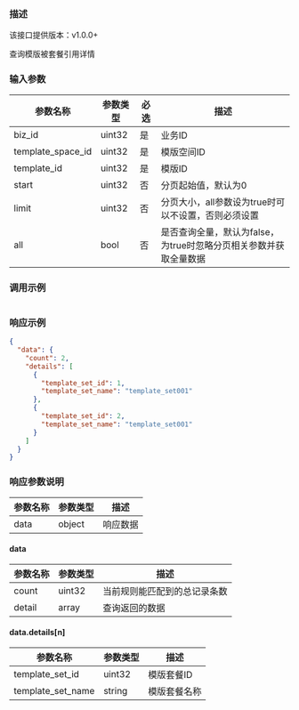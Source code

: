 ### 描述

该接口提供版本：v1.0.0+

查询模版被套餐引用详情

### 输入参数

| 参数名称          | 参数类型 | 必选 | 描述                                                         |
| ----------------- | -------- | ---- | ------------------------------------------------------------ |
| biz_id            | uint32   | 是   | 业务ID                                                       |
| template_space_id | uint32   | 是   | 模版空间ID                                                   |
| template_id       | uint32   | 是   | 模版ID                                                       |
| start             | uint32   | 否   | 分页起始值，默认为0                                          |
| limit             | uint32   | 否   | 分页大小，all参数设为true时可以不设置，否则必须设置          |
| all               | bool     | 否   | 是否查询全量，默认为false，为true时忽略分页相关参数并获取全量数据 |

### 调用示例

```json

```

### 响应示例

```json
{
  "data": {
    "count": 2,
    "details": [
      {
        "template_set_id": 1,
        "template_set_name": "template_set001"
      },
      {
        "template_set_id": 2,
        "template_set_name": "template_set001"
      }
    ]
  }
}
```

### 响应参数说明

| 参数名称 | 参数类型 | 描述     |
| -------- | -------- | -------- |
| data     | object   | 响应数据 |

#### data

| 参数名称 | 参数类型 | 描述                         |
| -------- | -------- | ---------------------------- |
| count    | uint32   | 当前规则能匹配到的总记录条数 |
| detail   | array    | 查询返回的数据               |

#### data.details[n]

| 参数名称          | 参数类型 | 描述         |
| ----------------- | -------- | ------------ |
| template_set_id   | uint32   | 模版套餐ID   |
| template_set_name | string   | 模版套餐名称 |

